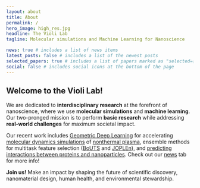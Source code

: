 ```yaml
---
layout: about
title: About
permalink: /
hero_image: high_res.jpg
headline: The Violi Lab
tagline: Molecular simulations and Machine Learning for Nanoscience

news: true # includes a list of news items
latest_posts: false # includes a list of the newest posts
selected_papers: true # includes a list of papers marked as "selected={true}"
social: false # includes social icons at the bottom of the page
---
```


## Welcome to the Violi Lab!

We are dedicated to **interdisciplinary research** at the forefront of nanoscience, where we use **molecular simulations** and **machine learning**.
Our two-pronged mission is to perform **basic research** while addressing **real-world challenges** for maximum societal impact.

Our recent work includes [Geometric Deep Learning](https://geometricdeeplearning.com) for accelerating [molecular dynamics simulations](https://en.wikipedia.org/wiki/Molecular_dynamics) of [nonthermal plasma](https://en.wikipedia.org/wiki/Nonthermal_plasma), ensemble methods for multitask feature selection ([BoUTS](https://arxiv.org/abs/2403.14466) and [JOPLEn](https://arxiv.org/abs/2405.00303)), and [predicting interactions between proteins and nanoparticles](https://news.umich.edu/nanobiotics-ai-for-discovering-where-and-how-nanoparticles-bind-with-proteins/).
Check out our [news](/news/) tab for more info!

**Join us!**
Make an impact by shaping the future of scientific discovery, nanomaterial design, human health, and environmental stewardship.